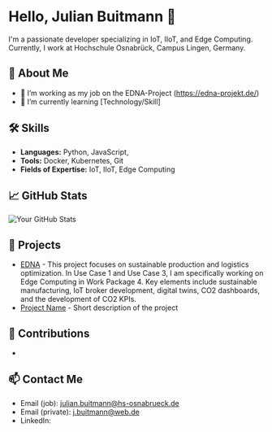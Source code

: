 # Hello, Julian Buitmann 👋

I'm a passionate developer specializing in IoT, IIoT, and Edge Computing.
Currently, I work at Hochschule Osnabrück, Campus Lingen, Germany.

## 🚀 About Me
- 🔭 I’m working as my job on the EDNA-Project (https://edna-projekt.de/)
- 🌱 I’m currently learning [Technology/Skill]

## 🛠 Skills
- **Languages:** Python, JavaScript, 
- **Tools:** Docker, Kubernetes, Git
- **Fields of Expertise:** IoT, IIoT, Edge Computing

## 📈 GitHub Stats
![Your GitHub Stats](https://github-readme-stats.vercel.app/api?username=julian-buitmann&show_icons=true&theme=radical)

## 🔧 Projects
- [EDNA](https://edna-projekt.de/) - 
  This project focuses on sustainable production and logistics optimization. In Use Case 1 and Use Case 3, I am specifically working on Edge Computing in Work Package 4.
  Key elements include sustainable manufacturing, IoT broker development, digital twins, CO2 dashboards, and the development of CO2 KPIs.
- [Project Name](URL) - Short description of the project

## 🤝 Contributions
- 

## 📫 Contact Me
- Email (job): julian.buitmann@hs-osnabrueck.de
- Email (private): j.buitmann@web.de
- LinkedIn: 

